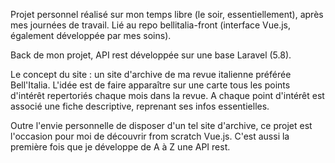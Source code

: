 Projet personnel réalisé sur mon temps libre (le soir, essentiellement), après mes journées de travail.
Lié au repo bellitalia-front (interface Vue.js, également développée par mes soins). 

Back de mon projet, API rest développée sur une base Laravel (5.8). 

Le concept du site : un site d'archive de ma revue italienne préférée Bell'Italia. L'idée est de faire apparaître sur une carte tous les points d'intérêt repertoriés chaque mois dans la revue. A chaque point d'intérêt est associé une fiche descriptive, reprenant ses infos essentielles.

Outre l'envie personnelle de disposer d'un tel site d'archive, ce projet est l'occasion pour moi de découvrir from scratch Vue.js. C'est aussi la première fois que je développe de A à Z une API rest. 
